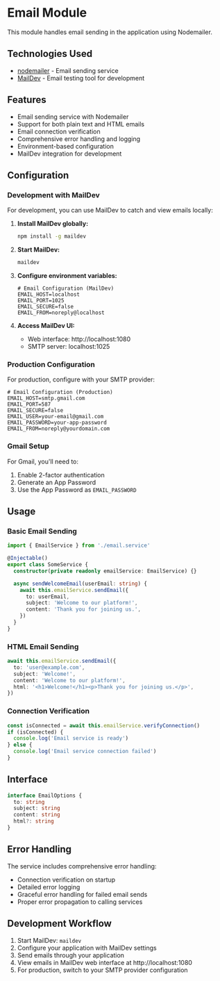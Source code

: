 # Email Module

This module handles email sending in the application using Nodemailer.

## Technologies Used

- [nodemailer](https://nodemailer.com/about/) - Email sending service
- [MailDev](https://maildev.github.io/maildev/) - Email testing tool for development

## Features

- Email sending service with Nodemailer
- Support for both plain text and HTML emails
- Email connection verification
- Comprehensive error handling and logging
- Environment-based configuration
- MailDev integration for development

## Configuration

### Development with MailDev

For development, you can use MailDev to catch and view emails locally:

1. **Install MailDev globally:**
   ```bash
   npm install -g maildev
   ```

2. **Start MailDev:**
   ```bash
   maildev
   ```

3. **Configure environment variables:**
   ```env
   # Email Configuration (MailDev)
   EMAIL_HOST=localhost
   EMAIL_PORT=1025
   EMAIL_SECURE=false
   EMAIL_FROM=noreply@localhost
   ```

4. **Access MailDev UI:**
   - Web interface: http://localhost:1080
   - SMTP server: localhost:1025

### Production Configuration

For production, configure with your SMTP provider:

```env
# Email Configuration (Production)
EMAIL_HOST=smtp.gmail.com
EMAIL_PORT=587
EMAIL_SECURE=false
EMAIL_USER=your-email@gmail.com
EMAIL_PASSWORD=your-app-password
EMAIL_FROM=noreply@yourdomain.com
```

### Gmail Setup

For Gmail, you'll need to:
1. Enable 2-factor authentication
2. Generate an App Password
3. Use the App Password as `EMAIL_PASSWORD`

## Usage

### Basic Email Sending

```typescript
import { EmailService } from './email.service'

@Injectable()
export class SomeService {
  constructor(private readonly emailService: EmailService) {}

  async sendWelcomeEmail(userEmail: string) {
    await this.emailService.sendEmail({
      to: userEmail,
      subject: 'Welcome to our platform!',
      content: 'Thank you for joining us.',
    })
  }
}
```

### HTML Email Sending

```typescript
await this.emailService.sendEmail({
  to: 'user@example.com',
  subject: 'Welcome!',
  content: 'Welcome to our platform!',
  html: '<h1>Welcome!</h1><p>Thank you for joining us.</p>',
})
```

### Connection Verification

```typescript
const isConnected = await this.emailService.verifyConnection()
if (isConnected) {
  console.log('Email service is ready')
} else {
  console.log('Email service connection failed')
}
```

## Interface

```typescript
interface EmailOptions {
  to: string
  subject: string
  content: string
  html?: string
}
```

## Error Handling

The service includes comprehensive error handling:
- Connection verification on startup
- Detailed error logging
- Graceful error handling for failed email sends
- Proper error propagation to calling services

## Development Workflow

1. Start MailDev: `maildev`
2. Configure your application with MailDev settings
3. Send emails through your application
4. View emails in MailDev web interface at http://localhost:1080
5. For production, switch to your SMTP provider configuration

